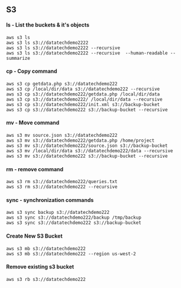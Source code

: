 ## S3

#### ls - List the buckets & it's objects

```
aws s3 ls
aws s3 ls s3://datatechdemo2222
aws s3 ls s3://datatechdemo2222 --recursive
aws s3 ls s3://datatechdemo2222 --recursive  --human-readable --summarize

```

#### cp - Copy command

```
aws s3 cp getdata.php s3://datatechdemo222
aws s3 cp /local/dir/data s3://datatechdemo222 --recursive
aws s3 cp s3://datatechdemo222/getdata.php /local/dir/data
aws s3 cp s3://datatechdemo222/ /local/dir/data --recursive
aws s3 cp s3://datatechdemo222/init.xml s3://backup-bucket
aws s3 cp s3://datatechdemo222 s3://backup-bucket --recursive
```

#### mv - Move command
```
aws s3 mv source.json s3://datatechdemo222
aws s3 mv s3://datatechdemo222/getdata.php /home/project
aws s3 mv s3://datatechdemo222/source.json s3://backup-bucket
aws s3 mv /local/dir/data s3://datatechdemo222/data --recursive
aws s3 mv s3://datatechdemo222 s3://backup-bucket --recursive
```

#### rm - remove command

```
aws s3 rm s3://datatechdemo222/queries.txt
aws s3 rm s3://datatechdemo222 --recursive

```

#### sync - synchronization commands

```
aws s3 sync backup s3://datatechdemo222
aws s3 sync s3://datatechdemo222/backup /tmp/backup
aws s3 sync s3://datatechdemo222 s3://backup-bucket
```

#### Create New S3 Bucket

```
aws s3 mb s3://datatechdemo222
aws s3 mb s3://datatechdemo222 --region us-west-2

```

#### Remove existing s3 bucket 

```
aws s3 rb s3://datatechdemo222

```

